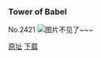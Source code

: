 ### Tower of Babel
No.2421
![图片不见了~~~](https://imgs.xkcd.com/comics/tower_of_babel.png)

[原址](https://xkcd.com//2421) [下载](https://imgs.xkcd.com/comics/tower_of_babel.png)

